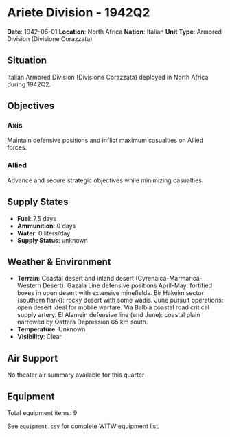 # Ariete Division - 1942Q2

**Date**: 1942-06-01
**Location**: North Africa
**Nation**: Italian
**Unit Type**: Armored Division (Divisione Corazzata)

## Situation

Italian Armored Division (Divisione Corazzata) deployed in North Africa during 1942Q2.

## Objectives

### Axis
Maintain defensive positions and inflict maximum casualties on Allied forces.

### Allied
Advance and secure strategic objectives while minimizing casualties.

## Supply States

- **Fuel**: 7.5 days
- **Ammunition**: 0 days
- **Water**: 0 liters/day
- **Supply Status**: unknown

## Weather & Environment

- **Terrain**: Coastal desert and inland desert (Cyrenaica-Marmarica-Western Desert). Gazala Line defensive positions April-May: fortified boxes in open desert with extensive minefields. Bir Hakeim sector (southern flank): rocky desert with some wadis. June pursuit operations: open desert ideal for mobile warfare. Via Balbia coastal road critical supply artery. El Alamein defensive line (end June): coastal plain narrowed by Qattara Depression 65 km south.
- **Temperature**: Unknown
- **Visibility**: Clear

## Air Support

No theater air summary available for this quarter

## Equipment

Total equipment items: 9

See `equipment.csv` for complete WITW equipment list.
